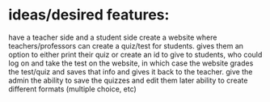 ideas/desired features:
========================
  have a teacher side and a student side
  create a website where teachers/professors can create a quiz/test for students.
  gives them an option to either print their quiz or create an id to give to students, who could log on and take the test on the website, in which case the website grades the test/quiz and saves that info and gives it back to the teacher.
  give the admin the ability to save the quizzes and edit them later
  ability to create different formats (multiple choice, etc)
